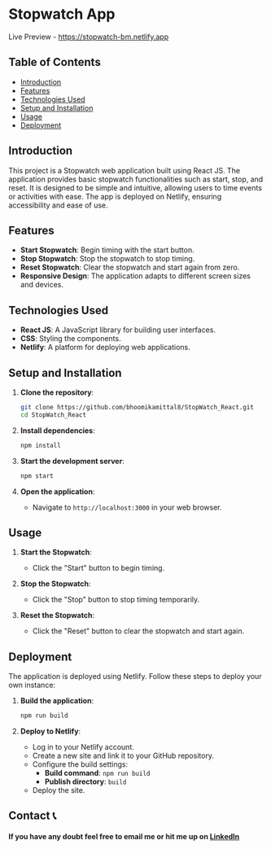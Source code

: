 # Stopwatch App
Live Preview - https://stopwatch-bm.netlify.app

## Table of Contents
- [Introduction](#introduction)
- [Features](#features)
- [Technologies Used](#technologies-used)
- [Setup and Installation](#setup-and-installation)
- [Usage](#usage)
- [Deployment](#deployment)

## Introduction
This project is a Stopwatch web application built using React JS. The application provides basic stopwatch functionalities such as start, stop, and reset. It is designed to be simple and intuitive, allowing users to time events or activities with ease. The app is deployed on Netlify, ensuring accessibility and ease of use.

## Features
- **Start Stopwatch**: Begin timing with the start button.
- **Stop Stopwatch**: Stop the stopwatch to stop timing.
- **Reset Stopwatch**: Clear the stopwatch and start again from zero.
- **Responsive Design**: The application adapts to different screen sizes and devices.

## Technologies Used
- **React JS**: A JavaScript library for building user interfaces.
- **CSS**: Styling the components.
- **Netlify**: A platform for deploying web applications.

## Setup and Installation
1. **Clone the repository**:
   ```bash
   git clone https://github.com/bhoomikamittal8/StopWatch_React.git
   cd StopWatch_React
   ```

2. **Install dependencies**:
   ```bash
   npm install
   ```

3. **Start the development server**:
   ```bash
   npm start
   ```

4. **Open the application**:
   - Navigate to `http://localhost:3000` in your web browser.

## Usage
1. **Start the Stopwatch**:
   - Click the "Start" button to begin timing.

2. **Stop the Stopwatch**:
   - Click the "Stop" button to stop timing temporarily.

3. **Reset the Stopwatch**:
   - Click the "Reset" button to clear the stopwatch and start again.

## Deployment
The application is deployed using Netlify. Follow these steps to deploy your own instance:
1. **Build the application**:
   ```bash
   npm run build
   ```

2. **Deploy to Netlify**:
   - Log in to your Netlify account.
   - Create a new site and link it to your GitHub repository.
   - Configure the build settings:
     - **Build command**: `npm run build`
     - **Publish directory**: `build`
   - Deploy the site.
  
## Contact 📞

#### If you have any doubt feel free to email me or hit me up on [LinkedIn](https://www.linkedin.com/in/bhoomikamittal48/)

